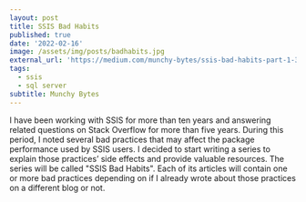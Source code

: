 ```yaml
---
layout: post
title: SSIS Bad Habits
published: true
date: '2022-02-16'
image: /assets/img/posts/badhabits.jpg
external_url: 'https://medium.com/munchy-bytes/ssis-bad-habits-part-1-384b67aec3ca/'
tags:
  - ssis
  - sql server
subtitle: Munchy Bytes
---
```

I have been working with SSIS for more than ten years and answering related questions on Stack Overflow for more than five years. During this period, I noted several bad practices that may affect the package performance used by SSIS users. I decided to start writing a series to explain those practices’ side effects and provide valuable resources. The series will be called "SSIS Bad Habits". Each of its articles will contain one or more bad practices depending on if I already wrote about those practices on a different blog or not.
